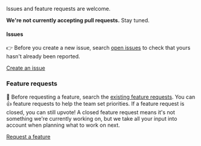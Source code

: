Issues and feature requests are welcome.

**We're not currently accepting pull requests.** Stay tuned.

#### Issues

👉 Before you create a new issue, search [open issues](https://github.com/Shopify/discount-app-components/issues) to check that yours hasn't already been reported.

[Create an issue](/issues/new?template=ISSUE.md)

### Feature requests

🌟 Before requesting a feature, search the [existing feature requests](https://github.com/Shopify/discount-app-components/issues?q=is%3Aissue+label%3A%22feature+request%22). You can 👍 feature requests to help the team set priorities. If a feature request is closed, you can still upvote! A closed feature request means it's not something we're currently working on, but we take all your input into account when planning what to work on next.

[Request a feature](/issues/new?template=FEATURE_REQUEST.md)